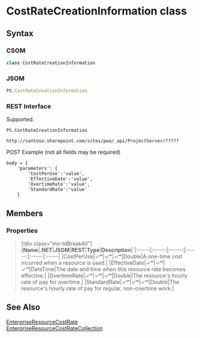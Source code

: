 [comment]: # (Name:CostRateCreationInformation)
[comment]: # (Name:Microsoft.ProjectServer.CostRateCreationInformation)
[comment]: # (Type:class)
[comment]: # (Status:Verified)

# <a name="name"></a>CostRateCreationInformation class

<a name="description"></a>

## <a name="syntax"></a>Syntax

### CSOM

```cs
class CostRateCreationInformation 
```
### JSOM

```javascript
PS.CostRateCreationInformation
```
### REST Interface

Supported.

```
PS.CostRateCreationInformation

http://contoso.sharepoint.com/sites/pwa/_api/ProjectServer/?????
```
POST Example (not all fields may be required)
```
body = {
	'parameters': {
		'CostPerUse':'value', 
		'EffectiveDate':'value', 
		'OvertimeRate':'value', 
		'StandardRate':'value'		
	}
```

## <a name="members"></a>Members

### <a name="properties"></a>Properties
> [!div class="mx-tdBreakAll"]
|**Name**|**.NET**|**JSOM**|**REST**|**Type**|**Description**|
|:-----|:-----:|:-----:|:-----:|:-----|:-----|
|<a name="CostPerUse"></a>CostPerUse|&#x2713;&#x02B7;|&#x2713;&#x02B7;|&#x2713;&#x02B7;|Double|A one-time cost incurred when a resource is used.|
|<a name="EffectiveDate"></a>EffectiveDate|&#x2713;&#x02B7;|&#x2713;&#x02B7;|&#x2713;&#x02B7;|DateTime|The date and time when this resource rate becomes effective.|
|<a name="OvertimeRate"></a>OvertimeRate|&#x2713;&#x02B7;|&#x2713;&#x02B7;|&#x2713;&#x02B7;|Double|The resource's hourly rate of pay for overtime.|
|<a name="StandardRate"></a>StandardRate|&#x2713;&#x02B7;|&#x2713;&#x02B7;|&#x2713;&#x02B7;|Double|The resource's hourly rate of pay for regular, non-overtime work.|

## <a name="seeAlso"></a>See Also

[EnterpriseResourceCostRate](EnterpriseResourceCostRate.md)<br/>
[EnterpriseResourceCostRateCollection](EnterpriseResourceCostRateCollection.md)<br/>
